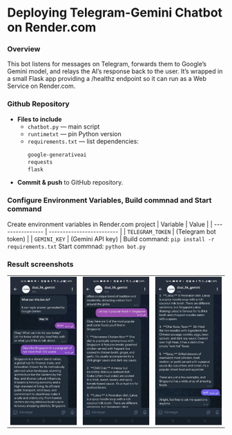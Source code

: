 # Deploying Telegram-Gemini Chatbot on Render.com

### Overview

This bot listens for messages on Telegram, forwards them to Google’s Gemini model, and relays the AI’s response back to the user. It’s wrapped in a small Flask app providing a /healthz endpoint so it can run as a Web Service on Render.com.

### Github Repository

- **Files to include**  
  - `chatbot.py` — main script
  - `runtimetxt` — pin Python version
  - `requirements.txt` — list dependencies:
    ```txt
    google-generativeai
    requests
    flask
    ```
- **Commit & push** to GitHub repository.

### Configure Environment Variables, Build commnad and Start command

Create environment variables in Render.com project
| Variable         | Value                     |
| ---------------- | ------------------------- |
| `TELEGRAM_TOKEN` | (Telegram bot token)      |
| `GEMINI_KEY`     | (Gemini API key)          |
Build command: `pip install -r requirements.txt`
Start commnad: `python bot.py`

### Result screenshots
<table>
  <tr>
    <td><img src="/assets/Screenshot_1.jpg" alt="Image 1" width="300"></td>
    <td><img src="/assets/Screenshot_2.jpg" alt="Image 1" width="300"></td>
    <td><img src="/assets/Screenshot_3.jpg" alt="Image 1" width="300"></td>
  </tr>
</table>



